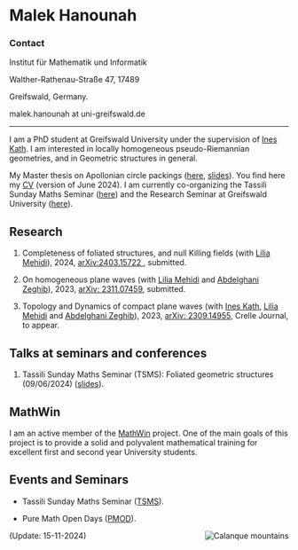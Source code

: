 # Malek Hanounah 


### Contact 
Institut für Mathematik und Informatik

Walther-Rathenau-Straße 47, 17489

Greifswald, Germany.

 malek.hanounah at uni-greifswald.de


--------------------------------------------------------
I am a PhD student at Greifswald University under the supervision of [Ines Kath](https://math-inf.uni-greifswald.de/institut/ueber-uns/mitarbeitende/kath/). I am interested in locally homogeneous pseudo-Riemannian geometries, and in Geometric structures in general. 

My Master thesis on Apollonian circle packings ([here](https://drive.google.com/file/d/12N36Iyyq2KrwBQ_KjhLNsZJuQL9_NLsq/view?usp=sharing), [slides](https://drive.google.com/file/d/10tKowDKs3TsrwXf91NMXwWzTU_OEzI0R/view)). You find here my [CV](https://drive.google.com/file/d/1X0RHeSlO0di5_ye2FuDTxciR1IvMm2RE/view?usp=sharing) (version of June 2024).
I am currently co-organizing the Tassili Sunday Maths Seminar ([here](https://sites.google.com/view/tsmseminar-maths/home?pli=1)) and the Research Seminar at Greifswald University ([here](https://math-inf.uni-greifswald.de/forschung/algebra-geometrie-und-topologie/analysis/)).

## Research 

1. Completeness of foliated structures, and null Killing fields (with [Lilia Mehidi](https://mehidi.pages.math.cnrs.fr/siteweb/)), 2024, [arXiv:2403.15722
](https://arxiv.org/abs/2403.15722), submitted.

2. On homogeneous plane waves (with [Lilia Mehidi](https://mehidi.pages.math.cnrs.fr/siteweb/) and [Abdelghani Zeghib](https://perso.ens-lyon.fr/zeghib/)), 2023, [arXiv: 2311.07459](https://arxiv.org/abs/2311.07459), submitted.

3. Topology and Dynamics of compact plane waves (with [Ines Kath](https://math-inf.uni-greifswald.de/institut/ueber-uns/mitarbeitende/kath/), [Lilia Mehidi](https://mehidi.pages.math.cnrs.fr/siteweb/) and [Abdelghani Zeghib](https://perso.ens-lyon.fr/zeghib/)), 2023, [arXiv: 2309.14955](https://arxiv.org/abs/2309.14955), Crelle Journal, to appear.

## Talks at seminars and conferences
1. Tassili Sunday Maths Seminar (TSMS): Foliated geometric structures (09/06/2024) ([slides](https://drive.google.com/file/d/1f1qrPdYqkIJvVMStndP8deAxP3f_YyLI/view?usp=sharing)).
   

## MathWin

I am an active member of the [MathWin](https://mathwin.org/) project. One of the main goals of this project is to provide a solid and polyvalent mathematical training for excellent first and second year University students.

## Events and Seminars

- Tassili Sunday Maths Seminar ([TSMS](https://sites.google.com/view/tsmseminar-maths/home?pli=1)).

- Pure Math Open Days ([PMOD](https://sites.google.com/view/puremathopendays/home?authuser=0)).

<img src="Calanque_marseille_cirm.png" alt="Calanque mountains"   alt="Alt text" align="right">

 
(Update: 15-11-2024)


